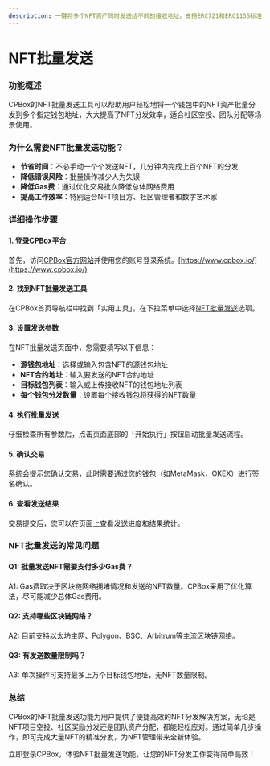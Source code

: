 ```yaml
---
description: 一键将多个NFT资产同时发送给不同的接收地址。支持ERC721和ERC1155标准
---
```


# NFT批量发送

### 功能概述

CPBox的NFT批量发送工具可以帮助用户轻松地将一个钱包中的NFT资产批量分发到多个指定钱包地址，大大提高了NFT分发效率，适合社区空投、团队分配等场景使用。

### 为什么需要NFT批量发送功能？

* **节省时间**：不必手动一个个发送NFT，几分钟内完成上百个NFT的分发
* **降低错误风险**：批量操作减少人为失误
* **降低Gas费**：通过优化交易批次降低总体网络费用
* **提高工作效率**：特别适合NFT项目方、社区管理者和数字艺术家

### 详细操作步骤

#### 1. 登录CPBox平台

首先，访问[CPBox官方网站](https://www.cpbox.io/)并使用您的账号登录系统。[https://www.cpbox.io/](https://www.cpbox.io/)

#### 2. 找到NFT批量发送工具

在CPBox首页导航栏中找到「实用工具」，在下拉菜单中选择[NFT批量发送](https://www.cpbox.io/cn/batch/send-nft)选项。

#### 3. 设置发送参数

在NFT批量发送页面中，您需要填写以下信息：

* **源钱包地址**：选择或输入包含NFT的源钱包地址
* **NFT合约地址**：输入要发送的NFT合约地址
* **目标钱包列表**：输入或上传接收NFT的钱包地址列表
* **每个钱包分发数量**：设置每个接收钱包将获得的NFT数量

#### 4. 执行批量发送

仔细检查所有参数后，点击页面底部的「开始执行」按钮启动批量发送流程。

#### 5. 确认交易

系统会提示您确认交易，此时需要通过您的钱包（如MetaMask，OKEX）进行签名确认。

#### 6. 查看发送结果

交易提交后，您可以在页面上查看发送进度和结果统计。

### NFT批量发送的常见问题

#### Q1: 批量发送NFT需要支付多少Gas费？

A1: Gas费取决于区块链网络拥堵情况和发送的NFT数量。CPBox采用了优化算法，尽可能减少总体Gas费用。

#### Q2: 支持哪些区块链网络？

A2: 目前支持以太坊主网、Polygon、BSC、Arbitrum等主流区块链网络。

#### Q3: 有发送数量限制吗？

A3: 单次操作可支持最多上万个目标钱包地址，无NFT数量限制。

### 总结

CPBox的NFT批量发送功能为用户提供了便捷高效的NFT分发解决方案，无论是NFT项目空投、社区奖励分发还是团队资产分配，都能轻松应对。通过简单几步操作，即可完成大量NFT的精准分发，为NFT管理带来全新体验。

立即登录CPBox，体验NFT批量发送功能，让您的NFT分发工作变得简单高效！
